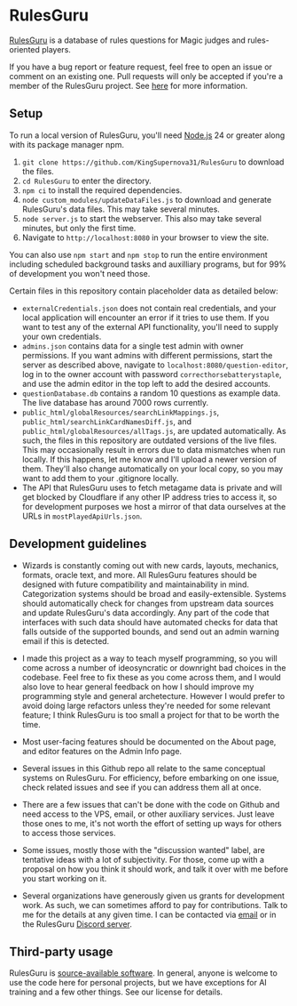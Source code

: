 # RulesGuru
[RulesGuru](http://rulesguru.org/) is a database of rules questions for Magic judges and rules-oriented players.

If you have a bug report or feature request, feel free to open an issue or comment on an existing one. Pull requests will only be accepted if you're a member of the RulesGuru project. See [here](https://rulesguru.org/get-involved) for more information.


## Setup
To run a local version of RulesGuru, you'll need [Node.js](https://nodejs.org/en/) 24 or greater along with its package manager npm.

1. `git clone https://github.com/KingSupernova31/RulesGuru` to download the files.
2. `cd RulesGuru` to enter the directory.
3. `npm ci` to install the required dependencies.
4. `node custom_modules/updateDataFiles.js` to download and generate RulesGuru's data files. This may take several minutes.
5. `node server.js` to start the webserver. This also may take several minutes, but only the first time.
6. Navigate to `http://localhost:8080` in your browser to view the site.

You can also use `npm start` and `npm stop` to run the entire environment including scheduled background tasks and auxilliary programs, but for 99% of development you won't need those.

Certain files in this repository contain placeholder data as detailed below:

* `externalCredentials.json` does not contain real credentials, and your local application will encounter an error if it tries to use them. If you want to test any of the external API functionality, you'll need to supply your own credentials.
* `admins.json` contains data for a single test admin with owner permissions. If you want admins with different permissions, start the server as described above, navigate to `localhost:8080/question-editor`, log in to the owner account with password `correcthorsebatterystaple`, and use the admin editor in the top left to add the desired accounts.
* `questionDatabase.db` contains a random 10 questions as example data. The live database has around 7000 rows currently.
* `public_html/globalResources/searchLinkMappings.js`, `public_html/searchLinkCardNamesDiff.js`, and `public_html/globalResources/allTags.js`, are updated automatically. As such, the files in this repository are outdated versions of the live files. This may occasionally result in errors due to data mismatches when run locally. If this happens, let me know and I'll upload a newer version of them. They'll also change automatically on your local copy, so you may want to add them to your .gitignore locally.
* The API that RulesGuru uses to fetch metagame data is private and will get blocked by Cloudflare if any other IP address tries to access it, so for development purposes we host a mirror of that data ourselves at the URLs in `mostPlayedApiUrls.json`.


## Development guidelines

* Wizards is constantly coming out with new cards, layouts, mechanics, formats, oracle text, and more. All RulesGuru features should be designed with future compatibility and maintainability in mind. Categorization systems should be broad and easily-extensible. Systems should automatically check for changes from upstream data sources and update RulesGuru's data accordingly. Any part of the code that interfaces with such data should have automated checks for data that falls outside of the supported bounds, and send out an admin warning email if this is detected.

* I made this project as a way to teach myself programming, so you will come across a number of ideosyncratic or downright bad choices in the codebase. Feel free to fix these as you come across them, and I would also love to hear general feedback on how I should improve my programming style and general archetecture. However I would prefer to avoid doing large refactors unless they're needed for some relevant feature; I think RulesGuru is too small a project for that to be worth the time.

* Most user-facing features should be documented on the About page, and editor features on the Admin Info page.

* Several issues in this Github repo all relate to the same conceptual systems on RulesGuru. For efficiency, before embarking on one issue, check related issues and see if you can address them all at once.

* There are a few issues that can't be done with the code on Github and need access to the VPS, email, or other auxiliary services. Just leave those ones to me, it's not worth the effort of setting up ways for others to access those services.

* Some issues, mostly those with the "discussion wanted" label, are tentative ideas with a lot of subjectivity. For those, come up with a proposal on how you think it should work, and talk it over with me before you start working on it.

* Several organizations have generously given us grants for development work. As such, we can sometimes afford to pay for contributions. Talk to me for the details at any given time. I can be contacted via [email](is.aack@yahoo.com) or in the RulesGuru [Discord server](https://discord.gg/HbBXSe7nf5).


## Third-party usage

RulesGuru is [source-available software](https://en.wikipedia.org/wiki/Source-available_software). In general, anyone is welcome to use the code here for personal projects, but we have exceptions for AI training and a few other things. See our license for details.